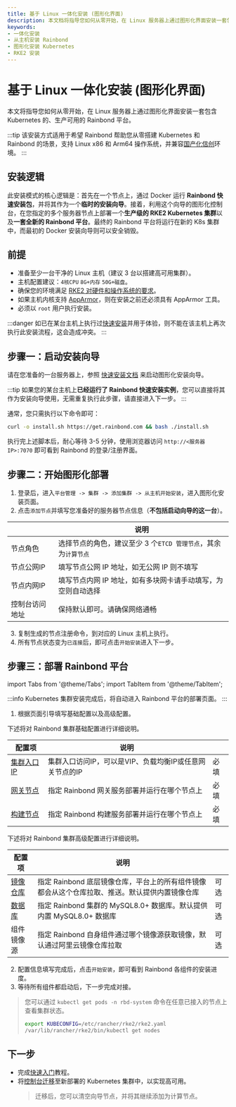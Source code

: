```yaml
---
title: 基于 Linux 一体化安装 (图形化界面)
description: 本文档将指导您如何从零开始，在 Linux 服务器上通过图形化界面安装一套包含 Kubernetes 的、生产可用的 Rainbond 平台。
keywords:
- 一体化安装
- 从主机安装 Rainbond
- 图形化安装 Kubernetes
- RKE2 安装
---
```


# 基于 Linux 一体化安装 (图形化界面)

本文将指导您如何从零开始，在 Linux 服务器上通过图形化界面安装一套包含 Kubernetes 的、生产可用的 Rainbond 平台。

:::tip
该安装方式适用于希望 Rainbond 帮助您从零搭建 Kubernetes 和 Rainbond 的场景，支持 Linux x86 和 Arm64 操作系统，并兼容[国产化信创](/docs/how-to-guides/localization-guide/intro.md)环境。
:::

## 安装逻辑

此安装模式的核心逻辑是：首先在一个节点上，通过 Docker 运行 **Rainbond 快速安装包**，并将其作为一个**临时的安装向导**。接着，利用这个向导的图形化控制台，在您指定的多个服务器节点上部署一个**生产级的 RKE2 Kubernetes 集群**以及**一套全新的 Rainbond 平台**。最终的 Rainbond 平台将运行在新的 K8s 集群中，而最初的 Docker 安装向导则可以安全销毁。

## 前提

* 准备至少一台干净的 Linux 主机（建议 3 台以搭建高可用集群）。
* 主机配置建议：`4核CPU` `8G+内存` `50G+磁盘`。
* 确保您的环境满足 [RKE2 对硬件和操作系统的要求](https://docs.rke2.io/install/requirements)。
* 如果主机内核支持 [AppArmor](https://apparmor.net/)，则在安装之前还必须具有 AppArmor 工具。
* 必须以 `root` 用户执行安装。

:::danger
如已在某台主机上执行过[快速安装](/docs/quick-start/quick-install)并用于体验，则不能在该主机上再次执行此安装流程，这会造成冲突。
:::

## 步骤一：启动安装向导

请在您准备的一台服务器上，参照 [快速安装文档](../../quick-start/quick-install.mdx) 来启动图形化安装向导。

:::tip
如果您的某台主机上**已经运行了 Rainbond 快速安装实例**，您可以直接将其作为安装向导使用，无需重复执行此步骤，请直接进入下一步。
:::

通常，您只需执行以下命令即可：
```bash
curl -o install.sh https://get.rainbond.com && bash ./install.sh
```
执行完上述脚本后，耐心等待 3-5 分钟，使用浏览器访问 `http://<服务器IP>:7070` 即可看到 Rainbond 的登录/注册界面。

## 步骤二：开始图形化部署

1. 登录后，进入`平台管理 -> 集群 -> 添加集群 -> 从主机开始安装`，进入图形化安装页面。
2. 点击`添加节点`并填写您准备好的服务器节点信息（**不包括启动向导的这一台**）。

|              | 说明                                        |
| ------------ | ------------------------------------------- |
| 节点角色      | 选择节点的角色，建议至少 3 个`ETCD 管理节点`，其余为`计算节点` |
| 节点公网IP | 填写节点公网 IP 地址，如无公网 IP 则不填写             |
| 节点内网IP     | 填写节点内网 IP 地址，如有多块网卡请手动填写，为空则自动选择 |
| 控制台访问地址     | 保持默认即可。请确保网络通畅  |

3. 复制生成的节点注册命令，到对应的 Linux 主机上执行。
4. 所有节点状态变为`已连接`后，即可点击`开始安装`进入下一步。

## 步骤三：部署 Rainbond 平台

import Tabs from '@theme/Tabs';
import TabItem from '@theme/TabItem';

:::info
Kubernetes 集群安装完成后，将自动进入 Rainbond 平台的部署页面。
:::

1. 根据页面引导填写基础配置以及高级配置。

<Tabs groupId="configuration">
  <TabItem value="基础配置" label="基础配置" default>

下述将对 Rainbond 集群基础配置进行详细说明。

| 配置项                                                       | 说明                                                         |      |
| ------------------------------------------------------------ | ------------------------------------------------------------ | ---- |
| [集群入口 IP](./ha.md#负载均衡) | 集群入口访问IP，可以是VIP、负载均衡IP或任意网关节点的IP      | 必填 |
| [网关节点](./ha.md#网关节点)   | 指定 Rainbond 网关服务部署并运行在哪个节点上                 | 必填 |
| [构建节点](./ha.md#构建节点)   | 指定 Rainbond 构建服务部署并运行在哪个节点上                 | 必填 |

</TabItem>

  <TabItem value="高级配置" label="高级配置">

下述将对 Rainbond 集群高级配置进行详细说明。

| 配置项                                                     | 说明                                                         |      |
| ---------------------------------------------------------- | ------------------------------------------------------------ | ---- |
| [镜像仓库](./ha.md#镜像仓库) | 指定 Rainbond 底层镜像仓库，平台上的所有组件镜像都会从这个仓库拉取、推送。默认提供内置镜像仓库 | 可选 |
| [数据库](./ha.md#mysql)      | 指定 Rainbond 集群的 MySQL8.0+ 数据库。默认提供内置 MySQL8.0+ 数据库 | 可选 |
| 组件镜像源                                                 | 指定 Rainbond 自身组件通过哪个镜像源获取镜像，默认通过阿里云镜像仓库拉取 | 可选 |

  </TabItem>
</Tabs>

2. 配置信息填写完成后，点击`开始安装`，即可看到 Rainbond 各组件的安装进度。
3. 等待所有组件都启动后，下一步完成对接。

> 您可以通过 `kubectl get pods -n rbd-system` 命令在任意已接入的节点上查看集群状态。
> ```bash
> export KUBECONFIG=/etc/rancher/rke2/rke2.yaml
> /var/lib/rancher/rke2/bin/kubectl get nodes
> ```

## 下一步

- 完成[快速入门](../../quick-start/getting-started.md)教程。
- 将[控制台迁移](./console-recover.md)至新部署的 Kubernetes 集群中，以实现高可用。
  > 迁移后，您可以清空向导节点，并将其继续添加为计算节点。

